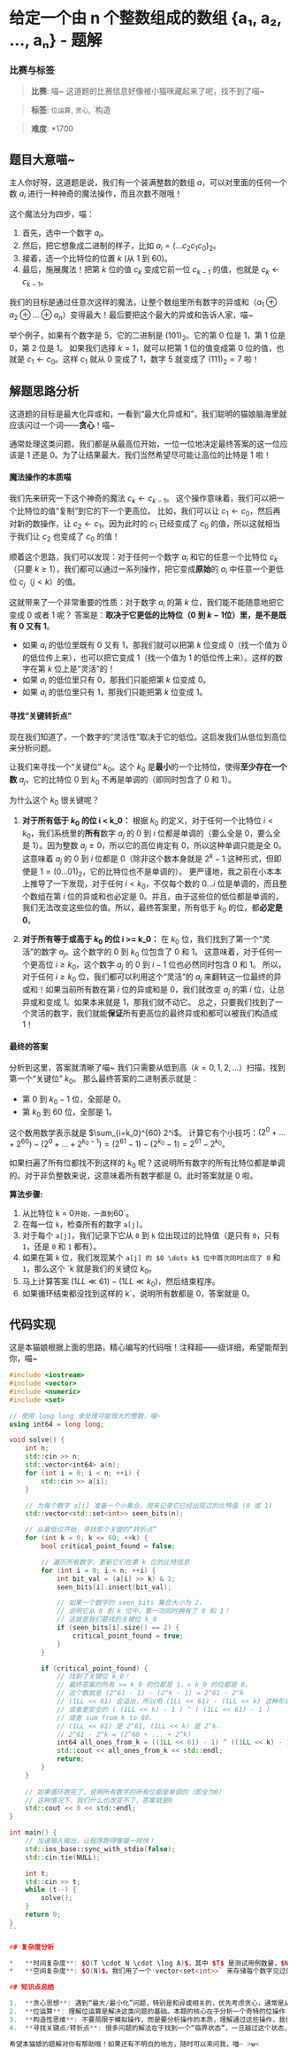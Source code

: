 # 给定一个由 n 个整数组成的数组 {a₁, a₂, …, aₙ} - 题解

### 比赛与标签
> **比赛**: 喵~ 这道题的比赛信息好像被小猫咪藏起来了呢，找不到了喵~

> **标签**: `位运算`, `贪心`, `构造

> **难度**: *1700

## 题目大意喵~

主人你好呀，这道题是说，我们有一个装满整数的数组 $a$，可以对里面的任何一个数 $a_i$ 进行一种神奇的魔法操作，而且次数不限哦！

这个魔法分为四步，喵：
1.  首先，选中一个数字 $a_i$。
2.  然后，把它想象成二进制的样子，比如 $a_i = (\dots c_2c_1c_0)_2$。
3.  接着，选一个比特位的位置 $k$ (从 1 到 60)。
4.  最后，施展魔法！把第 $k$ 位的值 $c_k$ 变成它前一位 $c_{k-1}$ 的值，也就是 $c_k \leftarrow c_{k-1}$。

我们的目标是通过任意次这样的魔法，让整个数组里所有数字的异或和（$a_1 \oplus a_2 \oplus \dots \oplus a_n$）变得最大！最后要把这个最大的异或和告诉人家，喵~

举个例子，如果有个数字是 $5$，它的二进制是 $(101)_2$。它的第 $0$ 位是 $1$，第 $1$ 位是 $0$，第 $2$ 位是 $1$。
如果我们选择 $k=1$，就可以把第 $1$ 位的值变成第 $0$ 位的值，也就是 $c_1 \leftarrow c_0$。这样 $c_1$ 就从 $0$ 变成了 $1$，数字 $5$ 就变成了 $(111)_2 = 7$ 啦！

## 解题思路分析

这道题的目标是最大化异或和，一看到“最大化异或和”，我们聪明的猫娘脑海里就应该闪过一个词——**贪心**！喵~

通常处理这类问题，我们都是从最高位开始，一位一位地决定最终答案的这一位应该是 $1$ 还是 $0$。为了让结果最大，我们当然希望尽可能让高位的比特是 $1$ 啦！

#### 魔法操作的本质喵

我们先来研究一下这个神奇的魔法 $c_k \leftarrow c_{k-1}$。
这个操作意味着，我们可以把一个比特位的值“复制”到它的下一个更高位。
比如，我们可以让 $c_1 \leftarrow c_0$，然后再对新的数操作，让 $c_2 \leftarrow c_1$。因为此时的 $c_1$ 已经变成了 $c_0$ 的值，所以这就相当于我们让 $c_2$ 也变成了 $c_0$ 的值！

顺着这个思路，我们可以发现：对于任何一个数字 $a_i$ 和它的任意一个比特位 $c_k$（只要 $k \ge 1$），我们都可以通过一系列操作，把它变成**原始**的 $a_i$ 中任意一个更低位 $c_j$（$j < k$）的值。

这就带来了一个非常重要的性质：对于数字 $a_i$ 的第 $k$ 位，我们能不能随意地把它变成 $0$ 或者 $1$ 呢？
答案是：**取决于它更低的比特位（$0$ 到 $k-1$位）里，是不是既有 $0$ 又有 $1$**。
*   如果 $a_i$ 的低位里既有 $0$ 又有 $1$，那我们就可以把第 $k$ 位变成 $0$（找一个值为 $0$ 的低位传上来），也可以把它变成 $1$（找一个值为 $1$ 的低位传上来）。这样的数字在第 $k$ 位上是“灵活”的！
*   如果 $a_i$ 的低位里只有 $0$，那我们只能把第 $k$ 位变成 $0$。
*   如果 $a_i$ 的低位里只有 $1$，那我们只能把第 $k$ 位变成 $1$。

#### 寻找“关键转折点”

现在我们知道了，一个数字的“灵活性”取决于它的低位。这启发我们从低位到高位来分析问题。

让我们来寻找一个“关键位” $k_0$。这个 $k_0$ 是**最小**的一个比特位，使得**至少存在一个数** $a_j$，它的比特位 $0$ 到 $k_0$ 不再是单调的（即同时包含了 $0$ 和 $1$）。

为什么这个 $k_0$ 很关键呢？

1.  **对于所有低于 $k_0$ 的位 i < k_0：**
    根据 $k_0$ 的定义，对于任何一个比特位 $i < k_0$，我们系统里的**所有**数字 $a_j$ 的 $0$ 到 $i$ 位都是单调的（要么全是 $0$，要么全是 $1$）。因为整数 $a_j \ge 0$，所以它的高位肯定有 $0$，所以这种单调只能是全 $0$。这意味着 $a_j$ 的 $0$ 到 $i$ 位都是 $0$（除非这个数本身就是 $2^k-1$ 这种形式，但即使是 $1 = (0...01)_2$，它的比特位也不是单调的）。
    更严谨地，我之前在小本本上推导了一下发现，对于任何 $i < k_0$，不仅每个数的 $0 \dots i$ 位是单调的，而且整个数组在第 $i$ 位的异或和也必定是 $0$。并且，由于这些位的低位都是单调的，我们无法改变这些位的值。所以，最终答案里，所有低于 $k_0$ 的位，都**必定是 $0$**。

2.  **对于所有等于或高于 $k_0$ 的位 i >= k_0：**
    在 $k_0$ 位，我们找到了第一个“灵活”的数字 $a_j$。这个数字的 $0$ 到 $k_0$ 位包含了 $0$ 和 $1$。
    这意味着，对于任何一个更高位 $i \ge k_0$，这个数字 $a_j$ 的 $0$ 到 $i-1$ 位也必然同时包含 $0$ 和 $1$。
    所以，对于任何 $i \ge k_0$ 位，我们都可以利用这个“灵活”的 $a_j$ 来翻转这一位最终的异或和！如果当前所有数在第 $i$ 位的异或和是 $0$，我们就改变 $a_j$ 的第 $i$ 位，让总异或和变成 $1$。如果本来就是 $1$，那我们就不动它。
    总之，只要我们找到了一个灵活的数字，我们就能**保证**所有更高位的最终异或和都可以被我们构造成 $1$！

#### 最终的答案

分析到这里，答案就清晰了喵~
我们只需要从低到高（$k=0, 1, 2, \dots$）扫描，找到第一个“关键位” $k_0$。
那么最终答案的二进制表示就是：
*   第 $0$ 到 $k_0-1$ 位，全部是 $0$。
*   第 $k_0$ 到 $60$ 位，全部是 $1$。

这个数用数学表示就是 $\sum_{i=k_0}^{60} 2^i$。
计算它有个小技巧：$(2^0 + \dots + 2^{60}) - (2^0 + \dots + 2^{k_0-1}) = (2^{61}-1) - (2^{k_0}-1) = 2^{61} - 2^{k_0}$。

如果扫遍了所有位都找不到这样的 $k_0$ 呢？这说明所有数字的所有比特位都是单调的。对于非负整数来说，这意味着所有数字都是 $0$。此时答案就是 $0$ 啦。

**算法步骤:**
1.  从比特位 k = 0` 开始，一直到 `60`。
2.  在每一位 `k`，检查所有的数字 `a[j]`。
3.  对于每个 `a[j]`，我们记录下它从 `0` 到 `k` 位出现过的比特值（是只有 `0`，只有 `1`，还是 `0` 和 `1` 都有）。
4.  如果在第 `k` 位，我们发现某个 `a[j] 的 $0 \dots k$ 位中首次同时出现了 0` 和 `1`，那么这个 `k 就是我们的关键位 $k_0$。
5.  马上计算答案 $(1LL \ll 61) - (1LL \ll k_0)$，然后结束程序。
6.  如果循环结束都没找到这样的 k`，说明所有数都是 $0$，答案就是 $0$。

## 代码实现

这是本猫娘根据上面的思路，精心编写的代码哦！注释超——级详细，希望能帮到你，喵~

```cpp
#include <iostream>
#include <vector>
#include <numeric>
#include <set>

// 使用 long long 来处理可能很大的整数，喵~
using int64 = long long;

void solve() {
    int n;
    std::cin >> n;
    std::vector<int64> a(n);
    for (int i = 0; i < n; ++i) {
        std::cin >> a[i];
    }

    // 为每个数字 a[i] 准备一个小集合，用来记录它已经出现过的比特值 (0 或 1)
    std::vector<std::set<int>> seen_bits(n);

    // 从最低位开始，寻找那个关键的“转折点”
    for (int k = 0; k <= 60; ++k) {
        bool critical_point_found = false;

        // 遍历所有数字，更新它们在第 k 位的比特信息
        for (int i = 0; i < n; ++i) {
            int bit_val = (a[i] >> k) & 1;
            seen_bits[i].insert(bit_val);

            // 如果一个数字的 seen_bits 集合大小为 2，
            // 说明它从 0 到 k 位中，第一次同时拥有了 0 和 1！
            // 这就是我们要找的关键位 k_0
            if (seen_bits[i].size() == 2) {
                critical_point_found = true;
            }
        }

        if (critical_point_found) {
            // 找到了关键位 k_0！
            // 最终答案的所有 >= k_0 的位都是 1，< k_0 的位都是 0。
            // 这个数就是 (2^61 - 1) - (2^k - 1) = 2^61 - 2^k
            // (1LL << 61) 会溢出，所以用 (1LL << 61) - (1LL << k) 这种形式
            // 或者更安全的 ( (1LL << k) - 1 ) ^ ( (1LL << 61) - 1 )
            // 或者 sum from k to 60.
            // (1LL << 61) 是 2^61, (1LL << k) 是 2^k.
            // 2^61 - 2^k = (2^60 + ... + 2^k)
            int64 all_ones_from_k = ((1LL << 61) - 1) ^ ((1LL << k) - 1);
            std::cout << all_ones_from_k << std::endl;
            return;
        }
    }
    
    // 如果循环跑完了，说明所有数字的所有位都是单调的（即全为0）
    // 这种情况下，我们什么也改变不了，答案就是0
    std::cout << 0 << std::endl;
}

int main() {
    // 加速输入输出，让程序跑得像猫一样快！
    std::ios_base::sync_with_stdio(false);
    std::cin.tie(NULL);

    int t;
    std::cin >> t;
    while (t--) {
        solve();
    }
    return 0;
}
``

## 复杂度分析

*   **时间复杂度**: $O(T \cdot N \cdot \log A)$，其中 $T$ 是测试用例数量，$N$ 是数组大小，$\log A$ 是数字的比特位数（这里是固定的约60）。我们对每个测试用例，遍历最多61个比特位，每个比特位又遍历 $N$ 个数。所以总时间复杂度是 $O(T \cdot N \cdot 60)$，对于本题的数据范围来说绰绰有余啦，喵~
*   **空间复杂度**: $O(N)$。我们用了一个 vector<set<int>>` 来存储每个数字见过的比特。每个集合最多只有两个元素（0和1）。所以空间开销是和 $N$ 成正比的。

## 知识点总结

1.  **贪心思想**: 遇到“最大/最小化”问题，特别是和异或相关的，优先考虑贪心，通常是从高位到低位决定每一位的值。
2.  **位运算**: 理解位运算是解决这类问题的基础。本题的核心在于分析一个奇特的位操作 $c_k \leftarrow c_{k-1}$ 的传递效应。
3.  **构造性思维**: 不要局限于模拟操作，而是要分析操作的本质，理解通过这些操作，我们能把数字构造成哪些形态。
4.  **寻找关键点/转折点**: 很多问题的解法在于找到一个“临界状态”，一旦越过这个状态，问题的性质就完全变了。本题的“关键位” $k_0$ 就是这样一个转折点。

希望本猫娘的题解对你有帮助哦！如果还有不明白的地方，随时可以来问我，喵~ >w<